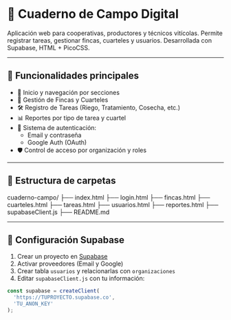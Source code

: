 # 📒 Cuaderno de Campo Digital

Aplicación web para cooperativas, productores y técnicos vitícolas. Permite registrar tareas, gestionar fincas, cuarteles y usuarios. Desarrollada con Supabase, HTML + PicoCSS.

---

## 🚀 Funcionalidades principales

- 🏡 Inicio y navegación por secciones
- 🌱 Gestión de Fincas y Cuarteles
- 🛠 Registro de Tareas (Riego, Tratamiento, Cosecha, etc.)
- 📊 Reportes por tipo de tarea y cuartel
- 👤 Sistema de autenticación:
  - Email y contraseña
  - Google Auth (OAuth)
- 🛡 Control de acceso por organización y roles

---

## 🧪 Estructura de carpetas

cuaderno-campo/
├── index.html
├── login.html
├── fincas.html
├── cuarteles.html
├── tareas.html
├── usuarios.html
├── reportes.html
├── supabaseClient.js
├── README.md




---

## 🔐 Configuración Supabase

1. Crear un proyecto en [Supabase](https://supabase.com)
2. Activar proveedores (Email y Google)
3. Crear tabla `usuarios` y relacionarlas con `organizaciones`
4. Editar `supabaseClient.js` con tu información:

```js
const supabase = createClient(
  'https://TUPROYECTO.supabase.co',
  'TU_ANON_KEY'
);


